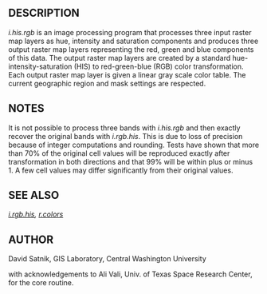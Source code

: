 ## DESCRIPTION

*i.his.rgb* is an image processing program that processes three input
raster map layers as hue, intensity and saturation components and
produces three output raster map layers representing the red, green and
blue components of this data. The output raster map layers are created
by a standard hue-intensity-saturation (HIS) to red-green-blue (RGB)
color transformation. Each output raster map layer is given a linear
gray scale color table. The current geographic region and mask settings
are respected.

## NOTES

It is not possible to process three bands with *i.his.rgb* and then
exactly recover the original bands with *i.rgb.his*. This is due to loss
of precision because of integer computations and rounding. Tests have
shown that more than 70% of the original cell values will be reproduced
exactly after transformation in both directions and that 99% will be
within plus or minus 1. A few cell values may differ significantly from
their original values.

## SEE ALSO

*[i.rgb.his](i.rgb.his.md), [r.colors](r.colors.md)*

## AUTHOR

David Satnik, GIS Laboratory, Central Washington University

with acknowledgements to Ali Vali, Univ. of Texas Space Research Center,
for the core routine.
